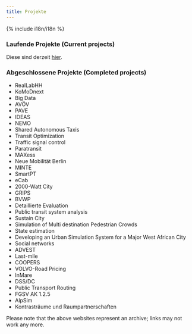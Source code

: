 ```yaml
---
title: Projekte
---
```


{% include i18n/i18n %}

### Laufende Projekte (Current projects)

Diese sind derzeit [hier](https://www.tu.berlin/vsp/forschung/projekte/laufende-projekte).

### Abgeschlossene Projekte (Completed projects)

<!-- This is the starting point for moving the static web pages of the completed projects to here.  We would need one web page per project, i.e., say, nemo.html or nemo.md.  It should be possible to copy them from the google docs copies that Nadia Dautel took.  Alternatively from the html copy that Jakub Wilk took, or from archive.org .   kai, nov'23 -->

<!-- <li ><span class="c5"><a class="c1" href="https://www.google.com/url?q=https://www.bmdv.bund.de/SharedDocs/DE/Artikel/DG/AVF-projekte/reallabhh.html&amp;sa=D&amp;source=editors&amp;ust=1700664889626586&amp;usg=AOvVaw2K_GjKA2kl2b1PCHZh8FLD">RealLabHH</a></span></li> -->

<!-- <li ><span class="c5"><a class="c1" href="https://www.google.com/url?q=https://bmdv.bund.de/SharedDocs/DE/Artikel/DG/AVF-projekte/komodnext.html&amp;sa=D&amp;source=editors&amp;ust=1700664889626879&amp;usg=AOvVaw1y2AW1oSDXfEVzU59kBcyd">KoMoDnext</a></span></li> -->

<!-- <li ><span class="c2">Big Data</span></li> -->

<!-- <li ><span class="c5"><a class="c1" href="https://www.google.com/url?q=https://bmdv.bund.de/SharedDocs/DE/Artikel/DG/AVF-projekte/avoev.html&amp;sa=D&amp;source=editors&amp;ust=1700664889627193&amp;usg=AOvVaw0XwmQCt0jhA6ktZIrKxD2M">AV&Ouml;V</a></span></li> -->

<!-- <li ><span class="c5"><a class="c1" href="https://www.google.com/url?q=https://bmdv.bund.de/SharedDocs/DE/Artikel/DG/AVF-projekte/pave.html&amp;sa=D&amp;source=editors&amp;ust=1700664889627358&amp;usg=AOvVaw0PeqaMk-1YWqgY5wVjxaSD">PAVE</a></span></li> -->

<!-- I kept the above links since they might be interesting for the corresponding sub-pages.  kai, nov'23 -->

- RealLabHH
- KoMoDnext
- Big Data
- AVÖV
- PAVE
- IDEAS
- NEMO
- Shared Autonomous Taxis
- Transit Optimization
- Traffic signal control
- Paratransit
- MAXess
- Neue Mobilit&auml;t Berlin
- MINTE
- SmartPT
- eCab
- 2000-Watt City
- GRIPS
- BVWP
- Detaillierte Evaluation
- Public transit system analysis
- Sustain City
- Simulation of Multi destination Pedestrian Crowds
- State estimation
- Developing an Urban Simulation System for a Major West African City
- Social networks
- ADVEST
- Last-mile
- COOPERS
- VOLVO-Road Pricing
- InMare
- DSS/DC
- Public Transport Routing
- FGSV AK 1.2.5
- AlpSim
- Kontrastr&auml;ume und Raumpartnerschaften

Please note that the above websites represent an archive; links may not work any more.

